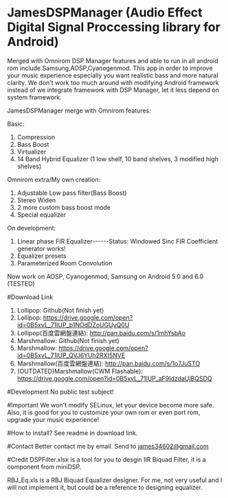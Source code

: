 # JamesDSPManager (Audio Effect Digital Signal Proccessing library for Android)
Merged with Omnirom DSP Manager features and able to run in all android rom include Samsung,AOSP,Cyanogenmod. 
This app in order to improve your music experience especially you want realistic bass and more natural clarity.
We don't work too much around with modifying Android framework instead of we integrate framework with DSP Manager, let it less depend on system framework.

JamesDSPManager merge with Omnirom features: 

Basic:

1. Compression
2. Bass Boost
3. Virtualizer
4. 14 Band Hybrid Equalizer (1 low shelf, 10 band shelves, 3 modified high shelves)

Omnirom extra/My own creation:

1. Adjustable Low pass filter(Bass Boost)
2. Stereo Widen
3. 2 more custom bass boost mode
4. Special equalizer

On development:

1. Linear phase FIR Equalizer------Status: Windowed Sinc FIR Coefficient generator works!
2. Equalizer presets
3. Parameterized Room Convolution

Now work on AOSP, Cyanogenmod, Samsung on Android 5.0 and 6.0 (TESTED)

#Download Link
1. Lollipop: Github(Not finish yet)
2. Lollipop: https://drive.google.com/open?id=0B5xvL_71lUP_b1NOdDZoUGUyQ0U
3. Lollipop(百度雲網盤連結): http://pan.baidu.com/s/1mhYsbAo
4. Marshmallow: Github(Not finish yet)
5. Marshmallow: https://drive.google.com/open?id=0B5xvL_71lUP_QVJ6YUh2RXI5NVE
6. Marshmallow(百度雲網盤連結): http://pan.baidu.com/s/1o7JuSTO
7. (OUTDATED)Marshmallow(CWM Flashable): https://drive.google.com/open?id=0B5xvL_71lUP_aF9IdzdaUjBQSDQ


#Development
No public test subject!

#Important
We won't modify SELinux, let your device become more safe.
Also, it is good for you to customize your own rom or even port rom, upgrade your music experience!

#How to install?
See readme in download link.

#Contact
Better contact me by email. Send to james34602@gmail.com

#Credit
DSPFilter.xlsx is a tool for you to desgin IIR Biquad Filter, it is a component from miniDSP.

RBJ_Eq.xls is a RBJ Biquad Equalizer designer. For me, not very useful and I will not implement it, but could be a reference to designing equalizer.